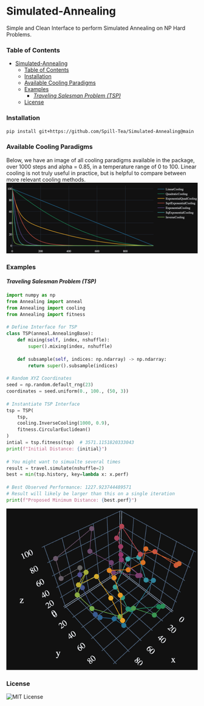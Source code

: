 # Simulated-Annealing

Simple and Clean Interface to perform Simulated Annealing on
NP Hard Problems.


### Table of Contents
- [Simulated-Annealing](#simulated-annealing)
    - [Table of Contents](#table-of-contents)
    - [Installation](#installation)
    - [Available Cooling Paradigms](#available-cooling-paradigms)
    - [Examples](#examples)
      - [_Traveling Salesman Problem (TSP)_](#traveling-salesman-problem-tsp)
    - [License](#license)


### Installation
```bash
pip install git+https://github.com/Spill-Tea/Simulated-Annealing@main
```

### Available Cooling Paradigms

Below, we have an image of all cooling paradigms available in the package, over 1000 steps and alpha = 0.85, in a temperature range of 0 to 100. Linear cooling is not truly useful in practice, but is helpful to compare between more relevant cooling methods.
![Cooling](docs/cooling_paradigms.png)


### Examples
#### _Traveling Salesman Problem (TSP)_
```python
import numpy as np
from Annealing import anneal
from Annealing import cooling
from Annealing import fitness

# Define Interface for TSP
class TSP(anneal.AnnealingBase):
    def mixing(self, index, nshuffle):
        super().mixing(index, nshuffle)

    def subsample(self, indices: np.ndarray) -> np.ndarray:
        return super().subsample(indices)

# Random XYZ Coordinates
seed = np.random.default_rng(23)
coordinates = seed.uniform(0., 100., (50, 3))

# Instantiate TSP Interface
tsp = TSP(
    tsp,
    cooling.InverseCooling(1000, 0.9),
    fitness.CircularEuclidean()
)
intial = tsp.fitness(tsp)  # 3571.1151820333043
print(f"Initial Distance: {initial}")

# You might want to simualte several times
result = travel.simulate(nshuffle=2)
best = min(tsp.history, key=lambda x: x.perf)

# Best Observed Performance: 1227.923744489571
# Result will likely be larger than this on a single iteration
print(f"Proposed Minimum Distance: {best.perf}")

```
![Cooling](docs/TSP_best.png)


### License
![MIT License](LICENSE)
